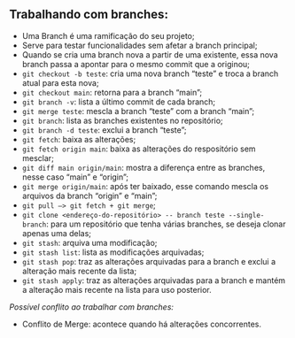 ## Trabalhando com branches:

- Uma Branch é uma ramificação do seu projeto;
- Serve para testar funcionalidades sem afetar a branch principal;
- Quando se cria uma branch nova a partir de uma existente, essa nova branch passa a apontar para o mesmo commit que a originou;
- ```git checkout -b teste```: cria uma nova branch “teste” e troca a branch atual para esta nova;
- ```git checkout main```: retorna para a branch “main”;
- ```git branch -v```: lista a último commit de cada branch;
- ```git merge teste```: mescla a branch “teste” com a branch “main”;
- ```git branch```: lista as branches existentes no repositório;
- ```git branch -d teste```:  exclui a branch “teste”;
- ```git fetch```: baixa as alterações;
- ```git fetch origin main```: baixa as alterações do respositório sem mesclar;
- ```git diff main origin/main```: mostra a diferença entre as branches, nesse caso “main” e “origin”;
- ```git merge origin/main```: após ter baixado, esse comando mescla os arquivos da branch “origin” e “main”;
- ```git pull —> git fetch + git merge```;
- ```git clone <endereço-do-repositório> -- branch teste --single-branch```: para um repositório que tenha várias branches, se deseja clonar apenas uma delas;
- ```git stash```: arquiva uma modificação;
- ```git stash list```: lista as modificações arquivadas;
- ```git stash pop```: traz as alterações arquivadas para a branch e exclui a alteração mais recente da lista;
- ```git stash apply```: traz as alterações arquivadas para a branch e mantém a alteração mais recente na lista para uso posterior.

*Possível conflito ao trabalhar com branches:*

- Conflito de Merge: acontece quando há alterações concorrentes.
